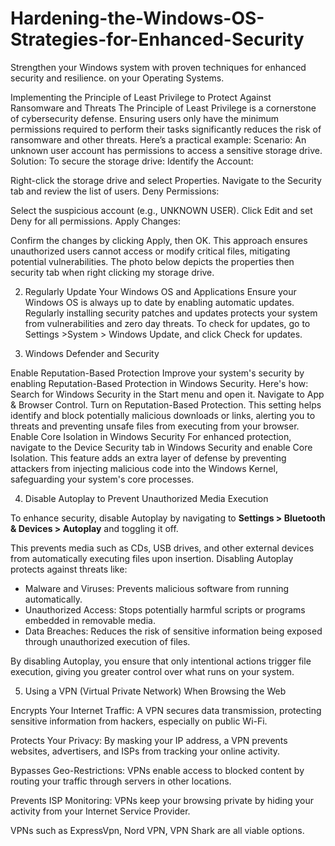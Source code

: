 # Hardening-the-Windows-OS-Strategies-for-Enhanced-Security
Strengthen your Windows system with proven techniques for enhanced security and resilience. on your Operating Systems.

Implementing the Principle of Least Privilege to Protect Against Ransomware and Threats
The Principle of Least Privilege is a cornerstone of cybersecurity defense. Ensuring users only have the minimum permissions required to perform their tasks significantly reduces the risk of ransomware and other threats. Here’s a practical example:
Scenario: An unknown user account has permissions to access a sensitive storage drive.
Solution: To secure the storage drive:
Identify the Account:


Right-click the storage drive and select Properties.
Navigate to the Security tab and review the list of users.
Deny Permissions:


Select the suspicious account (e.g., UNKNOWN USER).
Click Edit and set Deny for all permissions.
Apply Changes:


Confirm the changes by clicking Apply, then OK.
This approach ensures unauthorized users cannot access or modify critical files, mitigating potential vulnerabilities. The photo below depicts the properties then security tab when right clicking my storage drive.



2. Regularly Update Your Windows OS and Applications
Ensure your Windows OS is always up to date by enabling automatic updates. Regularly installing security patches and updates protects your system from vulnerabilities and zero day threats. To check for updates, go to Settings >System > Windows Update, and click Check for updates.



3. Windows Defender and Security

Enable Reputation-Based Protection
Improve your system's security by enabling Reputation-Based Protection in Windows Security. Here's how:
Search for Windows Security in the Start menu and open it.
Navigate to App & Browser Control.
Turn on Reputation-Based Protection.
This setting helps identify and block potentially malicious downloads or links, alerting you to threats and preventing unsafe files from executing from your browser.
Enable Core Isolation in Windows Security
For enhanced protection, navigate to the Device Security tab in Windows Security and enable Core Isolation. This feature adds an extra layer of defense by preventing attackers from injecting malicious code into the Windows Kernel, safeguarding your system's core processes.

4. Disable Autoplay to Prevent Unauthorized Media Execution  

To enhance security, disable Autoplay by navigating to **Settings > Bluetooth & Devices > Autoplay** and toggling it off.  

This prevents media such as CDs, USB drives, and other external devices from automatically executing files upon insertion. Disabling Autoplay protects against threats like:  
- Malware and Viruses: Prevents malicious software from running automatically.  
- Unauthorized Access: Stops potentially harmful scripts or programs embedded in removable media.  
- Data Breaches: Reduces the risk of sensitive information being exposed through unauthorized execution of files.  

By disabling Autoplay, you ensure that only intentional actions trigger file execution, giving you greater control over what runs on your system.



5. Using a VPN (Virtual Private Network)  When Browsing the Web


Encrypts Your Internet Traffic: A VPN secures data transmission, protecting sensitive information from hackers, especially on public Wi-Fi.


Protects Your Privacy: By masking your IP address, a VPN prevents websites, advertisers, and ISPs from tracking your online activity.


Bypasses Geo-Restrictions: VPNs enable access to blocked content by routing your traffic through servers in other locations.


Prevents ISP Monitoring: VPNs keep your browsing private by hiding your activity from your Internet Service Provider.


VPNs such as ExpressVpn, Nord VPN, VPN Shark are all viable options.
